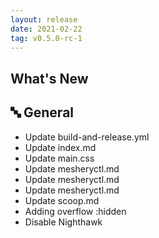 ```yaml
---
layout: release
date: 2021-02-22
tag: v0.5.0-rc-1
---
```


## What's New
## 🔤 General
- Update build-and-release.yml
- Update index.md
- Update main.css
- Update mesheryctl.md
- Update mesheryctl.md
- Update mesheryctl.md
- Update scoop.md
- Adding overflow :hidden
- Disable Nighthawk
